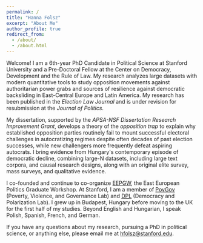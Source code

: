 ```yaml
---
permalink: /
title: "Hanna Folsz"
excerpt: "About Me"
author_profile: true
redirect_from: 
  - /about/
  - /about.html
---
```


Welcome! I am a 6th-year PhD Candidate in Political Science at Stanford University and a Pre-Doctoral Fellow at the Center on Democracy, Development and the Rule of Law. My research analyzes large datasets with modern quantitative tools to study opposition movements against authoritarian power grabs and sources of resilience against democratic backsliding in East-Central Europe and Latin America. My research has been published in the _Election Law Journal_ and is under revision for resubmission at the _Journal of Politics_.

My dissertation, supported by the _APSA-NSF Dissertation Research Improvement Grant_, develops a theory of the _opposition trap_ to explain why established opposition parties routinely fail to mount successful electoral challenges in autocratizing regimes despite often decades of past election successes, while new challengers more frequently defeat aspiring autocrats. I bring evidence from Hungary's contemporary episode of democratic decline, combining large-N datasets, including large text corpora, and causal research designs, along with an original elite survey, mass surveys, and qualitative evidence. 

I co-founded and continue to co-organize [EEPGW](https://eepg-workshop.github.io), the East European Politics Graduate Workshop. At Stanford, I am a member of [PovGov](https://povgov.com) (Poverty, Violence, and Governance Lab) and [DPL](https://stanforddpl.org) (Democracy and Polarization Lab). I grew up in Budapest, Hungary before moving to the UK for the first half of my studies. Beyond English and Hungarian, I speak Polish, Spanish, French, and German.

If you have any questions about my research, pursuing a PhD in political science, or anything else, please email me at [hfolsz@stanford.edu](mailto:hfolsz@stanford.edu). 



